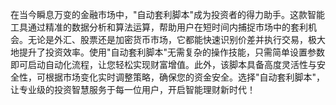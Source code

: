 在当今瞬息万变的金融市场中，"自动套利脚本"成为投资者的得力助手。这款智能工具通过精准的数据分析和算法运算，帮助用户在短时间内捕捉市场中的套利机会。无论是外汇、股票还是加密货币市场，它都能快速识别价差并执行交易，极大地提升了投资效率。使用"自动套利脚本"无需复杂的操作技能，只需简单设置参数即可启动自动化流程，让您轻松实现财富增值。此外，该脚本具备高度灵活性与安全性，可根据市场变化实时调整策略，确保您的资金安全。选择"自动套利脚本"，让专业级的投资智慧服务于每一位用户，开启智能理财新时代！